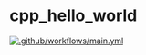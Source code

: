 # cpp_hello_world
[![.github/workflows/main.yml](https://github.com/skripchenkovl/cpp_hello_world-skripchenko/actions/workflows/test.yml/badge.svg?branch=namber2)](https://github.com/skripchenkovl/cpp_hello_world-skripchenko/actions/workflows/test.yml)
